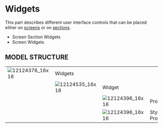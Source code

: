 # Widgets

This part describes different user interface controls that can be placed either on [screens](/t/Screens) or on [sections](/t/Screen-Sections).

-   Screen Section Widgets
-   Screen Widgets

## MODEL STRUCTURE

|                      |                      |                      |                |
|----------------------|----------------------|----------------------|----------------|
| ![12124376_16x16](upload://8hjvpzZvfjZuAhwQ8BiODZlWkHu.png) | Widgets              |                      |                |
|                      | ![12124535_16x16](upload://z97AOMzgnu7IBzURzFXun5DjjZl.png) | Widget               |                |
|                      |                      | ![12124396_16x16](upload://jvgm4foxuSxUvkTIbUcxZZX6QWE.png) | Property       |
|                      |                      | ![12124396_16x16](upload://jvgm4foxuSxUvkTIbUcxZZX6QWE.png) | Style Property |
